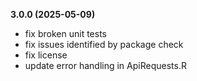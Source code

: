**3.0.0 (2025-05-09)**

- fix broken unit tests
- fix issues identified by package check
- fix license
- update error handling in ApiRequests.R
